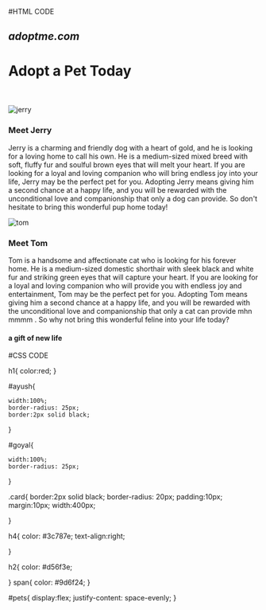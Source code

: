 #HTML CODE

<!DOCTYPE html>
<html lang="en">
  <head>
    <meta charset="UTF-8" />
    <meta http-equiv="X-UA-Compatible" content="IE=edge" />
    <meta name="viewport" content="width=device-width, initial-scale=1.0" />
    <title>CSS</title>
    <link rel="stylesheet" href="C:\Users\goyal\Desktop\HTML\style31.css" />
  </head>
  <body>
    <h2><i>adoptme.com</i></h2>
    <h1>Adopt a <span>Pet</span> Today</h1>
    <br /><br />
    <div id="pets">
      <div class="card">
        <img  id="goyal"src="dog.jpg" alt="jerry" />
        <h3>Meet Jerry</h3>
        <p>
          Jerry is a charming and friendly dog with a heart of gold, and he is
          looking for a loving home to call his own. He is a medium-sized mixed
          breed with soft, fluffy fur and soulful brown eyes that will melt your
          heart. If you are looking for a loyal and loving companion who will
          bring endless joy into your life, Jerry may be the perfect pet for
          you. Adopting Jerry means giving him a second chance at a happy life,
          and you will be rewarded with the unconditional love and companionship
          that only a dog can provide. So don't hesitate to bring this wonderful
          pup home today!
        </p>
      </div>
      <div class="card">
        <img  id="ayush"src="cat.jpg" alt="tom" />
        <h3>Meet Tom</h3>
        <p>
          Tom is a handsome and affectionate cat who is looking for his forever
          home. He is a medium-sized domestic shorthair with sleek black and
          white fur and striking green eyes that will capture your heart. If you
          are looking for a loyal and loving companion who will provide you with
          endless joy and entertainment, Tom may be the perfect pet for you.
          Adopting Tom means giving him a second chance at a happy life, and you
          will be rewarded with the unconditional love and companionship that
          only a cat can provide mhn mmmm . So why not bring this wonderful
          feline into your life today?
        </p>
      </div>
    </div>
    <h4>a gift of new life</h4>
  </body>
</html>



#CSS CODE

h1{
    color:red;
}

#ayush{
    
    width:100%;
    border-radius: 25px;
    border:2px solid black;
    
}

#goyal{
    
    width:100%;
    border-radius: 25px;
    
    
}

.card{
    border:2px solid black;
    border-radius: 20px;
    padding:10px;
    margin:10px;
    width:400px;
    
}

h4{
     color: #3c787e;
     text-align:right;

}

h2{
      color: #d56f3e;

}
span{
color: #9d6f24;
}

#pets{
    display:flex;
    justify-content: space-evenly;
}
